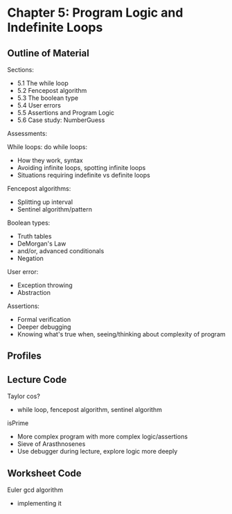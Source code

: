 # Chapter 5: Program Logic and Indefinite Loops

## Outline of Material

Sections:
* 5.1 The while loop
* 5.2 Fencepost algorithm
* 5.3 The boolean type
* 5.4 User errors
* 5.5 Assertions and Program Logic
* 5.6 Case study: NumberGuess 

Assessments:

While loops: do while loops:
* How they work, syntax
* Avoiding infinite loops, spotting infinite loops
* Situations requiring indefinite vs definite loops

Fencepost algorithms:
* Splitting up interval
* Sentinel algorithm/pattern

Boolean types:
* Truth tables
* DeMorgan's Law
* and/or, advanced conditionals
* Negation

User error:
* Exception throwing
* Abstraction

Assertions:
* Formal verification
* Deeper debugging
* Knowing what's true when, seeing/thinking about complexity of program

## Profiles

## Lecture Code 

Taylor cos?
* while loop, fencepost algorithm, sentinel algorithm

isPrime
* More complex program with more complex logic/assertions
* Sieve of Arasthnosenes
* Use debugger during lecture, explore logic more deeply

## Worksheet Code

Euler gcd algorithm
* implementing it

